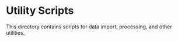 # Utility Scripts

This directory contains scripts for data import, processing, and other utilities.